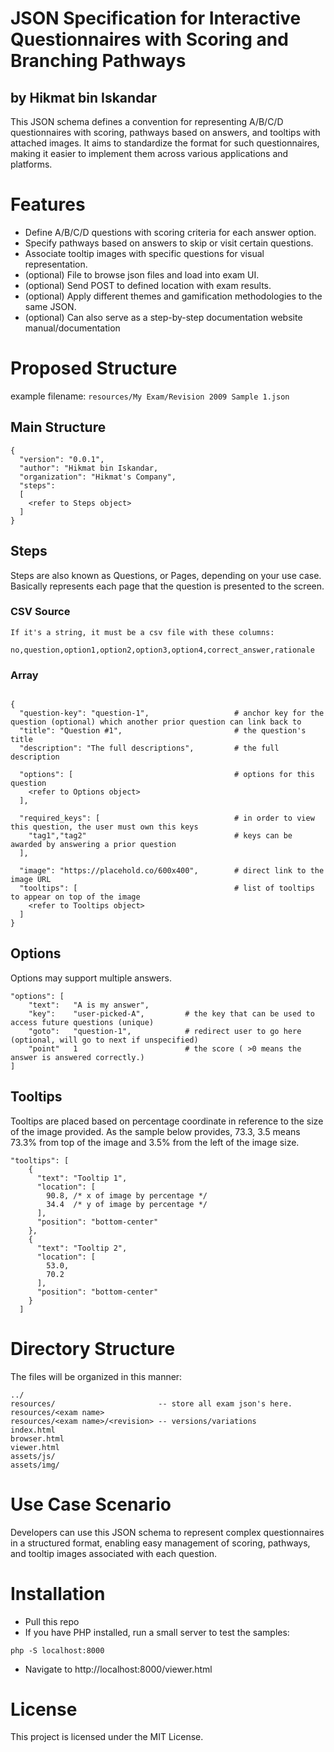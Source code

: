 # JSON Specification for Interactive Questionnaires with Scoring and Branching Pathways
## by Hikmat bin Iskandar

This JSON schema defines a convention for representing A/B/C/D questionnaires with scoring, pathways based on answers, and tooltips with attached images. It aims to standardize the format for such questionnaires, making it easier to implement them across various applications and platforms.

# Features

- Define A/B/C/D questions with scoring criteria for each answer option.
- Specify pathways based on answers to skip or visit certain questions.
- Associate tooltip images with specific questions for visual representation.
- (optional) File to browse json files and load into exam UI.
- (optional) Send POST to defined location with exam results.
- (optional) Apply different themes and gamification methodologies to the same JSON.
- (optional) Can also serve as a step-by-step documentation website manual/documentation

# Proposed Structure

example filename: `resources/My Exam/Revision 2009 Sample 1.json`

## Main Structure

```
{
  "version": "0.0.1",
  "author": "Hikmat bin Iskandar,
  "organization": "Hikmat's Company",
  "steps":
  [
    <refer to Steps object>
  ]
}

```

## Steps

Steps are also known as Questions, or Pages, depending on your use case. Basically represents each page that the question is presented to the screen.

### CSV Source
```
If it's a string, it must be a csv file with these columns:

no,question,option1,option2,option3,option4,correct_answer,rationale
```

### Array
```

{
  "question-key": "question-1",                   # anchor key for the question (optional) which another prior question can link back to
  "title": "Question #1",                         # the question's title
  "description": "The full descriptions",         # the full description
  
  "options": [                                    # options for this question
    <refer to Options object>
  ],

  "required_keys": [                              # in order to view this question, the user must own this keys
    "tag1","tag2"                                 # keys can be awarded by answering a prior question
  ],

  "image": "https://placehold.co/600x400",        # direct link to the image URL
  "tooltips": [                                   # list of tooltips to appear on top of the image
    <refer to Tooltips object>                     
  ]
}
```

## Options

Options may support multiple answers.

```
"options": [
    "text":   "A is my answer",
    "key":    "user-picked-A",         # the key that can be used to access future questions (unique)
    "goto":   "question-1",            # redirect user to go here (optional, will go to next if unspecified)
    "point"   1                        # the score ( >0 means the answer is answered correctly.)
]
```



## Tooltips

Tooltips are placed based on percentage coordinate in reference to the size of the image provided. As the sample below provides, 73.3, 3.5 means 73.3% from top of the image and 3.5% from the left of the image size.

```
"tooltips": [
    {
      "text": "Tooltip 1",
      "location": [
        90.8, /* x of image by percentage */
        34.4  /* y of image by percentage */
      ],
      "position": "bottom-center"
    },
    {
      "text": "Tooltip 2",
      "location": [
        53.0,
        70.2
      ],
      "position": "bottom-center"
    }
  ]

```


# Directory Structure

The files will be organized in this manner:

```
../
resources/                       -- store all exam json's here.
resources/<exam name>
resources/<exam name>/<revision> -- versions/variations
index.html
browser.html
viewer.html
assets/js/
assets/img/
```

# Use Case Scenario
Developers can use this JSON schema to represent complex questionnaires in a structured format, enabling easy management of scoring, pathways, and tooltip images associated with each question.

# Installation

- Pull this repo
- If you have PHP installed, run a small server to test the samples:

```
php -S localhost:8000
```
- Navigate to http://localhost:8000/viewer.html


# License
This project is licensed under the MIT License.
